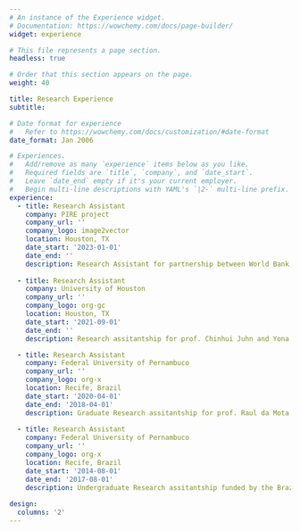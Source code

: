 ```yaml
---
# An instance of the Experience widget.
# Documentation: https://wowchemy.com/docs/page-builder/
widget: experience

# This file represents a page section.
headless: true

# Order that this section appears on the page.
weight: 40

title: Research Experience
subtitle:

# Date format for experience
#   Refer to https://wowchemy.com/docs/customization/#date-format
date_format: Jan 2006

# Experiences.
#   Add/remove as many `experience` items below as you like.
#   Required fields are `title`, `company`, and `date_start`.
#   Leave `date_end` empty if it's your current employer.
#   Begin multi-line descriptions with YAML's `|2-` multi-line prefix.
experience:
  - title: Research Assistant
    company: PIRE project
    company_url: ''
    company_logo: image2vector
    location: Houston, TX
    date_start: '2023-01-01'
    date_end: ''
    description: Research Assistant for partnership between World Bank, IDB, ADB, UNICEF, Regional Institute for Population Studies in Ghana, University of Pennsylvania and the University of Houston. The title of the project is ':' Climate risk, pollution, and childhood inequalities in low- and middle-income countries
    
  - title: Research Assistant
    company: University of Houston
    company_url: ''
    company_logo: org-gc
    location: Houston, TX
    date_start: '2021-09-01'
    date_end: ''
    description: Research assitantship for prof. Chinhui Juhn and Yona Rubinstein

  - title: Research Assistant
    company: Federal University of Pernambuco
    company_url: ''
    company_logo: org-x
    location: Recife, Brazil
    date_start: '2020-04-01'
    date_end: '2018-04-01'
    description: Graduate Research assitantship for prof. Raul da Mota Silveira Neto
 
  - title: Research Assistant
    company: Federal University of Pernambuco
    company_url: ''
    company_logo: org-x
    location: Recife, Brazil
    date_start: '2014-08-01'
    date_end: '2017-08-01'
    description: Undergraduate Research assitantship funded by the Brazilian government
    
design:
  columns: '2'
---
```

